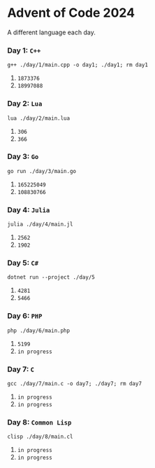 # Advent of Code 2024
A different language each day. 
### Day 1: `C++`
```
g++ ./day/1/main.cpp -o day1; ./day1; rm day1
```
1. `1873376`
2. `18997088`
### Day 2: `Lua`
```
lua ./day/2/main.lua
```
1. `306`
2. `366`
### Day 3: `Go`
```
go run ./day/3/main.go
```
1. `165225049`
2. `108830766`
### Day 4: `Julia`
```
julia ./day/4/main.jl
```
1. `2562`
2. `1902`
### Day 5: `C#`
```
dotnet run --project ./day/5
```
1. `4281`
2. `5466`
### Day 6: `PHP`
```
php ./day/6/main.php
```
1. `5199`
2. `in progress`
### Day 7: `C`
```
gcc ./day/7/main.c -o day7; ./day7; rm day7
```
1. `in progress`
2. `in progress`
### Day 8: `Common Lisp`
```
clisp ./day/8/main.cl
```
1. `in progress`
2. `in progress`